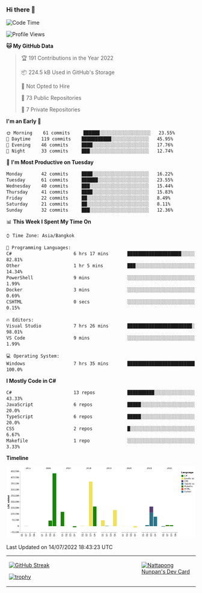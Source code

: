 ### Hi there 👋

<!--START_SECTION:waka-->
![Code Time](http://img.shields.io/badge/Code%20Time-0%20secs-blue)

![Profile Views](http://img.shields.io/badge/Profile%20Views-0-blue)

**🐱 My GitHub Data** 

> 🏆 191 Contributions in the Year 2022
 > 
> 📦 224.5 kB Used in GitHub's Storage 
 > 
> 🚫 Not Opted to Hire
 > 
> 📜 73 Public Repositories 
 > 
> 🔑 7 Private Repositories  
 > 
**I'm an Early 🐤** 

```text
🌞 Morning    61 commits     ██████░░░░░░░░░░░░░░░░░░░   23.55% 
🌆 Daytime    119 commits    ███████████░░░░░░░░░░░░░░   45.95% 
🌃 Evening    46 commits     ████░░░░░░░░░░░░░░░░░░░░░   17.76% 
🌙 Night      33 commits     ███░░░░░░░░░░░░░░░░░░░░░░   12.74%

```
📅 **I'm Most Productive on Tuesday** 

```text
Monday       42 commits     ████░░░░░░░░░░░░░░░░░░░░░   16.22% 
Tuesday      61 commits     ██████░░░░░░░░░░░░░░░░░░░   23.55% 
Wednesday    40 commits     ███░░░░░░░░░░░░░░░░░░░░░░   15.44% 
Thursday     41 commits     ████░░░░░░░░░░░░░░░░░░░░░   15.83% 
Friday       22 commits     ██░░░░░░░░░░░░░░░░░░░░░░░   8.49% 
Saturday     21 commits     ██░░░░░░░░░░░░░░░░░░░░░░░   8.11% 
Sunday       32 commits     ███░░░░░░░░░░░░░░░░░░░░░░   12.36%

```


📊 **This Week I Spent My Time On** 

```text
⌚︎ Time Zone: Asia/Bangkok

💬 Programming Languages: 
C#                       6 hrs 17 mins       ████████████████████░░░░░   82.81% 
Other                    1 hr 5 mins         ███░░░░░░░░░░░░░░░░░░░░░░   14.34% 
PowerShell               9 mins              ░░░░░░░░░░░░░░░░░░░░░░░░░   1.99% 
Docker                   3 mins              ░░░░░░░░░░░░░░░░░░░░░░░░░   0.69% 
CSHTML                   0 secs              ░░░░░░░░░░░░░░░░░░░░░░░░░   0.15%

🔥 Editors: 
Visual Studio            7 hrs 26 mins       ████████████████████████░   98.01% 
VS Code                  9 mins              ░░░░░░░░░░░░░░░░░░░░░░░░░   1.99%

💻 Operating System: 
Windows                  7 hrs 35 mins       █████████████████████████   100.0%

```

**I Mostly Code in C#** 

```text
C#                       13 repos            ██████████░░░░░░░░░░░░░░░   43.33% 
JavaScript               6 repos             █████░░░░░░░░░░░░░░░░░░░░   20.0% 
TypeScript               6 repos             █████░░░░░░░░░░░░░░░░░░░░   20.0% 
CSS                      2 repos             █░░░░░░░░░░░░░░░░░░░░░░░░   6.67% 
Makefile                 1 repo              ░░░░░░░░░░░░░░░░░░░░░░░░░   3.33%

```


**Timeline**

![Chart not found](https://raw.githubusercontent.com/aixasz/aixasz/main/charts/bar_graph.png) 


 Last Updated on 14/07/2022 18:43:23 UTC
<!--END_SECTION:waka-->

<table>
<tr>
<td width="70%" valign="top">
 
 [![GitHub Streak](http://github-readme-streak-stats.herokuapp.com?user=aixasz&theme=github-dark&hide_border=true&date_format=%5BY%20%5DM%20j)](https://git.io/streak-stats)

 [![trophy](https://github-profile-trophy.vercel.app/?username=aixasz&theme=onedark)](https://github.com/ryo-ma/github-profile-trophy)
 </td>
<td width="30%" valign="top">
 
<a href="https://app.daily.dev/aixasz"><img src="https://api.daily.dev/devcards/403207936e6547c9a85ea449e9f3abe8.png?r=re8" alt="Nattapong Nunpan's Dev Card"/></a>

 </td>
</tr>
</table>
 
